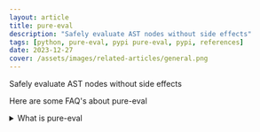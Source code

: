 ```yaml
---
layout: article
title: pure-eval
description: "Safely evaluate AST nodes without side effects"
tags: [python, pure-eval, pypi pure-eval, pypi, references]
date: 2023-12-27
cover: /assets/images/related-articles/general.png
---
```


Safely evaluate AST nodes without side effects

Here are some FAQ's about pure-eval
<details>
<summary>What is pure-eval</summary>
Safely evaluate AST nodes without side effects
</details>

